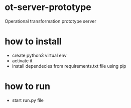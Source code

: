 # ot-server-prototype
Operational transformation prototype server

# how to install
 - create python3 virtual env
 - activate it
 - install dependecies from requirements.txt file using pip
 
# how to run
- start run.py file
